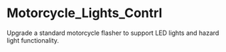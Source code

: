 # Motorcycle_Lights_Contrl
Upgrade a standard motorcycle flasher to support LED lights and hazard light functionality.
